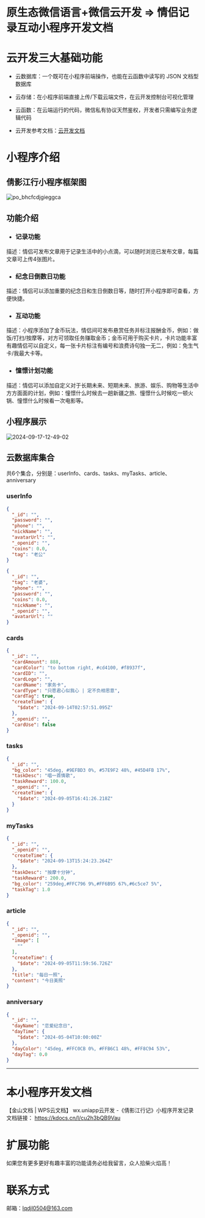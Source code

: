 # 原生态微信语言+微信云开发 => 情侣记录互动小程序开发文档

# 云开发三大基础功能

- 云数据库：一个既可在小程序前端操作，也能在云函数中读写的 JSON 文档型数据库
- 云存储：在小程序前端直接上传/下载云端文件，在云开发控制台可视化管理
- 云函数：在云端运行的代码，微信私有协议天然鉴权，开发者只需编写业务逻辑代码

- 云开发参考文档：[云开发文档](https://developers.weixin.qq.com/miniprogram/dev/wxcloud/basis/getting-started.html)



# 小程序介绍



## 倩影江行小程序框架图

![po_bhcfcdjgieggca](http://www.kdocs.cn/api/v3/office/copy/RGptanludDVuVGhid2N0UlMra3M0V2tTY1BvTWtUcWZyM1NRcnBwdWx4RVVMdEZKS2lkc051SjEwa0hFQ2tKcmZFSXRWMUU0VDFuaVp5a1lOOU8zQzBlQjd4ZGcwWExhSUk5b0cyY1I3UzYzQmVTWStabzBKZVZMWmtiRjQ3ckFiRVBRRDdJSHplTm5hR3BwUXdKRitIK09ZSVcrcGZIWUJIcEZCamppZVMzU2Y4MWtTWFdGUGd5THRqZ0VPNml6UWNjT1NhMzBkY01rbWhPWmdpSmViV092cHdGc2h2ckhzTkF1Z0ovcHdOckwxKzdzSGpLWVB3MmY0SlRjNE94YmUzMXpCcVNFSUUwPQ==/attach/object/7HVOGQQ3ACQAS?)



## 功能介绍

- ### 记录功能

描述：情侣可发布文章用于记录生活中的小点滴，可以随时浏览已发布文章，每篇文章可上传4张图片。

- ### 纪念日倒数日功能

描述：情侣可以添加重要的纪念日和生日倒数日等，随时打开小程序即可查看，方便快捷。

- ### 互动功能

描述：小程序添加了金币玩法，情侣间可发布悬赏任务并标注报酬金币，例如：做饭/打扫/按摩等，对方可领取任务赚取金币；金币可用于购买卡片，卡片功能丰富有趣情侣可以自定义，每一张卡片标注有编号和浪费诗句独一无二，例如：免生气卡/我最大卡等。

- ### 憧憬计划功能

描述：情侣可以添加自定义对于长期未来、短期未来、旅游、娱乐、购物等生活中方方面面的计划，例如：憧憬什么时候去一趟新疆之旅、憧憬什么时候吃一顿火锅、憧憬什么时候看一次电影等。



## 小程序展示

![2024-09-17-12-49-02](C:\Users\代江林\Desktop\2024-09-17-12-49-02.gif)



## 云数据库集合

共6个集合，分别是：userInfo、cards、tasks、myTasks、article、anniversary

### userInfo

```json
{
  "_id": "",
  "password": "",
  "phone": "",
  "nickName": "",
  "avatarUrl": "",
  "_openid": "",
  "coins": 0.0,
  "tag": "老公"
}

{
  "_id": "",
  "tag": "老婆",
  "phone": "",
  "password": "",
  "coins": 0.0,
  "nickName": "",
  "_openid": "",
  "avatarUrl": ""
}
```



### cards

```json
{
  "_id": "",
  "cardAmount": 888,
  "cardColor": "to bottom right, #cd4100, #f8937f",
  "cardID": "",
  "cardLogo": "",
  "cardName": "家务卡",
  "cardType": "只愿君心似我心 | 定不负相思意",
  "cardTag": true,
  "createTime": {
    "$date": "2024-09-14T02:57:51.095Z"
  },
  "_openid": "",
  "cardUse": false
}
```



### tasks

```json
{
  "_id": "",
  "bg_color": "45deg, #9EFBD3 0%, #57E9F2 48%, #45D4FB 17%",
  "taskDesc": "唱一首情歌",
  "taskReward": 100.0,
  "_openid": "",
  "createTime": {
    "$date": "2024-09-05T16:41:26.218Z"
  }
}
```



### myTasks

```json
{
  "_id": "",
  "_openid": "",
  "createTime": {
    "$date": "2024-09-13T15:24:23.264Z"
  },
  "taskDesc": "按摩十分钟",
  "taskReward": 200.0,
  "bg_color": "259deg,#FFC796 9%,#FF6B95 67%,#6c5ce7 5%",
  "taskTag": 1.0
}
```



### article

```json
{
  "_id": "",
  "_openid": "",
  "image": [
    ""
  ],
  "createTime": {
    "$date": "2024-09-05T11:59:56.726Z"
  },
  "title": "每日一照",
  "content": "今日美照"
}
```



### anniversary

```json
{
  "_id": "",
  "dayName": "恋爱纪念日",
  "dayTime": {
    "$date": "2024-05-04T10:00:00Z"
  },
  "dayColor": "45deg, #FFC0CB 0%, #FFB6C1 48%, #FF8C94 53%",
  "dayTag": 0.0
}
```

------



# 本小程序开发文档

【金山文档 | WPS云文档】 wx.uniapp云开发 -《倩影江行记》小程序开发记录文档链接：
https://kdocs.cn/l/cu2h3bQB9Vau



# 扩展功能

如果您有更多更好有趣丰富的功能请务必给我留言，众人拾柴火焰高！



# 联系方式

邮箱：lqdjl0504@163.com









